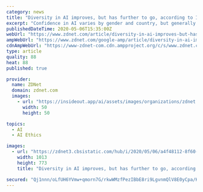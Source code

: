 ```yaml
---
category: news
title: "Diversity in AI improves, but has further to go, according to IBM survey"
excerpt: "Confidence in AI varies by gender and country, but generally speaking AI pros have more faith in systems than the general population."
publishedDateTime: 2020-05-06T15:35:00Z
webUrl: "https://www.zdnet.com/article/diversity-in-ai-improves-but-has-further-to-go-according-to-ibm-survey/"
ampWebUrl: "https://www.zdnet.com/google-amp/article/diversity-in-ai-improves-but-has-further-to-go-according-to-ibm-survey/"
cdnAmpWebUrl: "https://www-zdnet-com.cdn.ampproject.org/c/s/www.zdnet.com/google-amp/article/diversity-in-ai-improves-but-has-further-to-go-according-to-ibm-survey/"
type: article
quality: 88
heat: 88
published: true

provider:
  name: ZDNet
  domain: zdnet.com
  images:
    - url: "https://insideout.app/ai/assets/images/organizations/zdnet.com-50x50.jpg"
      width: 50
      height: 50

topics:
  - AI
  - AI Ethics

images:
  - url: "https://zdnet3.cbsistatic.com/hub/i/2020/05/06/a4f48112-8f60-462b-ada5-b2b7f3aa5c9e/ibm-ai-system-design-priorities.png"
    width: 1013
    height: 773
    title: "Diversity in AI improves, but has further to go, according to IBM survey"

secured: "Qj1nnn/oLfUH6YVmw+qmorn7G/rkwWMzfPezIBbE8ri9LgvnmQlV8E0yCpa/KidvaND20F6IAzL/VsrlOshHm4dGwpAbUsk1LcsKX5mGW0qU7BpqoIWykjzcmFdKK9FR80U7uVXRSsRoXLbhoD8zFb3Ir2Cf4i4e4aqG5RLXBMEouopBRj05KWNr081Vf2jx3fhL+xJS9f1o/jcezrwPPzds3ryMM/lrRkn35xPsmg1M1ihHPv7+bog5c07UTXvfAp2k00KiFERCrKm88s2BM3wMSe8a7RbRvT3uDvPVk9h6uTG7K3Uz/e1tS7dpw82/c/Xm7Fpe8/TaFbqoiVf8OtvasoKd/h0TbgnvGtKML+N3nkB77kyP1TW/AgcDgkm9PFJQwfdXxfbnkwPm9CSQM9MZAv9Er/8nUWkdENy9Mb0ZlTOlbFgZmvMnDh0bnFpdu2iD2aFA7gEVxC+8FTfzmwDOhwsRSJ13vnoQQXP6q1M=;iwydCBihG7uQzkI6v4Mq8w=="
---
```


